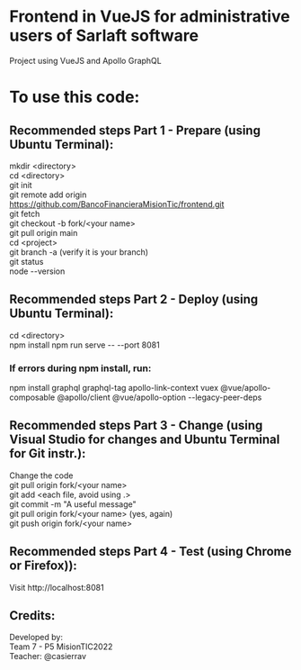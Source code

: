 # Frontend in VueJS for administrative users of Sarlaft software  
Project using VueJS and Apollo GraphQL  

# To use this code:  

## Recommended steps Part 1 - Prepare (using Ubuntu Terminal):  

mkdir \<directory>  
cd \<directory>  
git init  
git remote add origin https://github.com/BancoFinancieraMisionTic/frontend.git  
git fetch  
git checkout -b fork/\<your name>  
git pull origin main  
cd \<project>  
git branch -a (verify it is your branch)  
git status  
node --version  

## Recommended steps Part 2 - Deploy (using Ubuntu Terminal):  
cd \<directory>    
npm install 
npm run serve -- --port 8081    
### If errors during npm install, run:  
npm install graphql graphql-tag apollo-link-context vuex @vue/apollo-composable @apollo/client @vue/apollo-option --legacy-peer-deps


## Recommended steps Part 3 - Change (using Visual Studio for changes and Ubuntu Terminal for Git instr.):  
Change the code  
git pull origin fork/\<your name>  
git add \<each file, avoid using .>  
git commit -m "A useful message"  
git pull origin fork/\<your name>  (yes, again)  
git push origin fork/\<your name>  

## Recommended steps Part 4 - Test (using Chrome or Firefox)):  
Visit http://localhost:8081  

## Credits:  
Developed by:  
Team 7 - P5 MisionTIC2022  
Teacher: @casierrav  